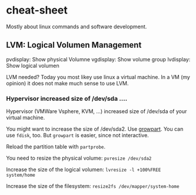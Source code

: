 # cheat-sheet

Mostly about linux commands and software development.

## LVM: Logical Volumen Management

pvdisplay: Show physical Volumne
vgdisplay: Show volume group
lvdisplay: Show logical volumen

LVM needed? Today you most likey use linux a virtual machine. In a VM (my opinion) it does not make much sense to use LVM. 

### Hypervisor increased size of /dev/sda ....

Hypervisor (VMWare Vsphere, KVM, ...) increased size of /dev/sda of your virtual machine.

You might want to increase the size of /dev/sda2. Use [growpart](http://manpages.ubuntu.com/manpages/precise/man1/growpart.1.html). You can use `fdisk`, too. But `growpart` is easier, since not interactive.

Reload the partition table with `partprobe`.

You need to resize the physical volume: `pvresize /dev/sda2`

Increase the size of the logical volumen: `lvresize -l +100%FREE system/home`

Increase the size of the filesystem: `resize2fs /dev/mapper/system-home`

